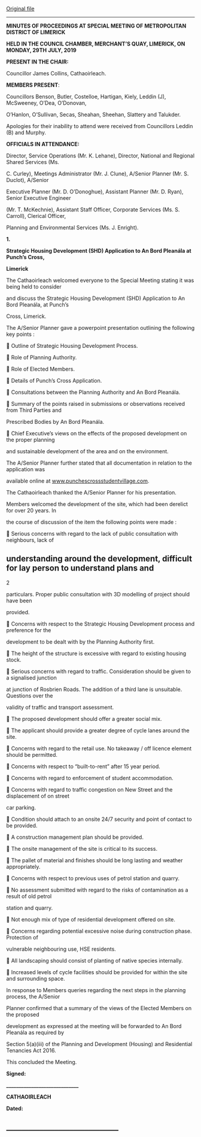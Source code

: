 [Original file](https://www.limerick.ie/sites/default/files/media/documents/2019-09/01%28b%29%20Minutes%20Special%20Meeting%2029th%20July%202019.pdf)

---
**MINUTES OF PROCEEDINGS AT SPECIAL MEETING OF METROPOLITAN DISTRICT OF LIMERICK**

**HELD IN THE COUNCIL CHAMBER, MERCHANT’S QUAY, LIMERICK, ON MONDAY, 29TH** **JULY, 2019**

**PRESENT IN THE CHAIR:**

Councillor James Collins, Cathaoirleach.

**MEMBERS PRESENT**:

Councillors Benson, Butler, Costelloe, Hartigan, Kiely, Leddin (J), McSweeney, O’Dea, O’Donovan,

O’Hanlon, O’Sullivan, Secas, Sheahan, Sheehan, Slattery and Talukder.

Apologies for their inability to attend were received from Councillors Leddin (B) and Murphy.

**OFFICIALS IN ATTENDANCE:**

Director, Service Operations (Mr. K. Lehane), Director, National and Regional Shared Services (Ms.

C. Curley), Meetings Administrator (Mr. J. Clune), A/Senior Planner (Mr. S. Duclot), A/Senior

Executive Planner (Mr. D. O’Donoghue), Assistant Planner (Mr. D. Ryan), Senior Executive Engineer

(Mr. T. McKechnie), Assistant Staff Officer, Corporate Services (Ms. S. Carroll), Clerical Officer,

Planning and Environmental Services (Ms. J. Enright).

**1.**

**Strategic Housing Development (SHD) Application to An Bord Pleanála at Punch’s Cross,**

**Limerick**

The Cathaoirleach welcomed everyone to the Special Meeting stating it was being held to consider

and discuss the Strategic Housing Development (SHD) Application to An Bord Pleanála, at Punch’s

Cross, Limerick.

The A/Senior Planner gave a powerpoint presentation outlining the following key points :

 Outline of Strategic Housing Development Process.

 Role of Planning Authority.

 Role of Elected Members.

 Details of Punch’s Cross Application.

 Consultations between the Planning Authority and An Bord Pleanála.

 Summary of the points raised in submissions or observations received from Third Parties and

Prescribed Bodies by An Bord Pleanála.

 Chief Executive’s views on the effects of the proposed development on the proper planning

and sustainable development of the area and on the environment.

The A/Senior Planner further stated that all documentation in relation to the application was

available online at www.punchescrossstudentvillage.com.

The Cathaoirleach thanked the A/Senior Planner for his presentation.

Members welcomed the development of the site, which had been derelict for over 20 years. In

the course of discussion of the item the following points were made :

 Serious concerns with regard to the lack of public consultation with neighbours, lack of

understanding around the development, difficult for lay person to understand plans and
---
2

particulars. Proper public consultation with 3D modelling of project should have been

provided.

 Concerns with respect to the Strategic Housing Development process and preference for the

development to be dealt with by the Planning Authority first.

 The height of the structure is excessive with regard to existing housing stock.

 Serious concerns with regard to traffic. Consideration should be given to a signalised junction

at junction of Rosbrien Roads. The addition of a third lane is unsuitable. Questions over the

validity of traffic and transport assessment.

 The proposed development should offer a greater social mix.

 The applicant should provide a greater degree of cycle lanes around the site.

 Concerns with regard to the retail use. No takeaway / off licence element should be permitted.

 Concerns with respect to “built-to-rent” after 15 year period.

 Concerns with regard to enforcement of student accommodation.

 Concerns with regard to traffic congestion on New Street and the displacement of on street

car parking.

 Condition should attach to an onsite 24/7 security and point of contact to be provided.

 A construction management plan should be provided.

 The onsite management of the site is critical to its success.

 The pallet of material and finishes should be long lasting and weather appropriately.

 Concerns with respect to previous uses of petrol station and quarry.

 No assessment submitted with regard to the risks of contamination as a result of old petrol

station and quarry.

 Not enough mix of type of residential development offered on site.

 Concerns regarding potential excessive noise during construction phase. Protection of

vulnerable neighbouring use, HSE residents.

 All landscaping should consist of planting of native species internally.

 Increased levels of cycle facilities should be provided for within the site and surrounding space.

In response to Members queries regarding the next steps in the planning process, the A/Senior

Planner confirmed that a summary of the views of the Elected Members on the proposed

development as expressed at the meeting will be forwarded to An Bord Pleanála as required by

Section 5(a)(iii) of the Planning and Development (Housing) and Residential Tenancies Act 2016.

This concluded the Meeting.

**Signed:**

**\_\_\_\_\_\_\_\_\_\_\_\_\_\_\_\_\_\_\_\_\_\_\_\_\_\_\_\_\_**

**CATHAOIRLEACH**

**Dated:**

**\_\_\_\_\_\_\_\_\_\_\_\_\_\_\_\_\_\_\_\_\_\_\_\_\_\_\_\_\_\_**
---
